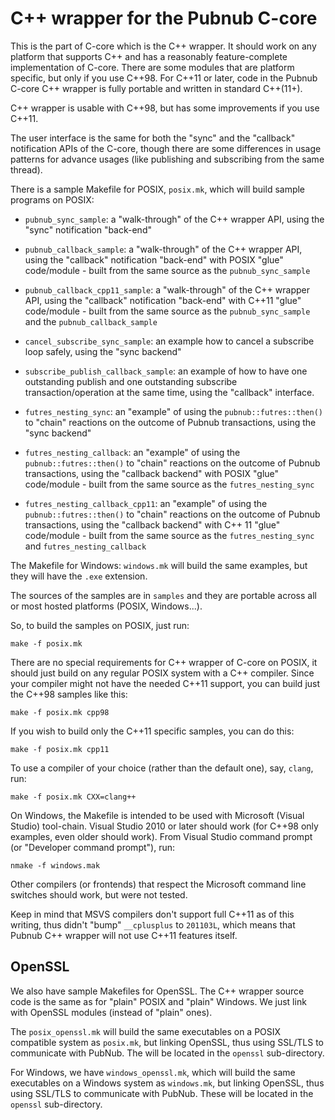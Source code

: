 # C++ wrapper for the Pubnub C-core

This is the part of C-core which is the C++ wrapper.  It should work
on any platform that supports C++ and has a reasonably
feature-complete implementation of C-core. There are some modules
that are platform specific, but only if you use C++98. For C++11 or
later, code in the Pubnub C-core C++ wrapper is fully portable and
written in standard C++(11+).

C++ wrapper is usable with C++98, but has some improvements if you
use C++11.

The user interface is the same for both the "sync" and the "callback"
notification APIs of the C-core, though there are some differences in
usage patterns for advance usages (like publishing and subscribing
from the same thread).

There is a sample Makefile for POSIX, `posix.mk`, which will build sample
programs on POSIX:

- `pubnub_sync_sample`: a "walk-through" of the C++ wrapper API, using
  the "sync" notification "back-end"
- `pubnub_callback_sample`: a "walk-through" of the C++ wrapper API,
  using the "callback" notification "back-end" with POSIX "glue"
  code/module - built from the same source as the `pubnub_sync_sample`
- `pubnub_callback_cpp11_sample`: a "walk-through" of the C++ wrapper
  API, using the "callback" notification "back-end" with C++11 "glue"
  code/module - built from the same source as the `pubnub_sync_sample`
  and the `pubnub_callback_sample`
- `cancel_subscribe_sync_sample`: an example how to cancel a subscribe
  loop safely, using the "sync backend" 
- `subscribe_publish_callback_sample`: an example of how to have one
  outstanding publish and one outstanding subscribe transaction/operation
  at the same time, using the "callback" interface.

- `futres_nesting_sync`: an "example" of using the `pubnub::futres::then()`
  to "chain" reactions on the outcome of Pubnub transactions, using
  the "sync backend"
- `futres_nesting_callback`: an "example" of using the `pubnub::futres::then()`
  to "chain" reactions on the outcome of Pubnub transactions, using
  the "callback backend" with POSIX "glue" code/module - built from the
  same source as the `futres_nesting_sync`
- `futres_nesting_callback_cpp11`: an "example" of using the
  `pubnub::futres::then()` to "chain" reactions on the outcome of
  Pubnub transactions, using the "callback backend" with C++ 11 "glue"
  code/module - built from the same source as the
  `futres_nesting_sync` and `futres_nesting_callback`

The Makefile for Windows: `windows.mk` will build the same examples,
but they will have the `.exe` extension.

The sources of the samples are in `samples` and they are portable
across all or most hosted platforms (POSIX, Windows...).

So, to build the samples on POSIX, just run:

	make -f posix.mk
	
There are no special requirements for C++ wrapper of C-core on POSIX,
it should just build on any regular POSIX system with a C++ compiler. 
Since your compiler might not have the needed C++11 support, you can
build just the C++98 samples like this:

	make -f posix.mk cpp98

If you wish to build only the C++11 specific samples, you can do this:

	make -f posix.mk cpp11

To use a compiler of your choice (rather than the default one), say,
`clang`, run:

	make -f posix.mk CXX=clang++

On Windows, the Makefile is intended to be used with Microsoft (Visual
Studio) tool-chain. Visual Studio 2010 or later should work (for C++98
only examples, even older should work). From
Visual Studio command prompt (or "Developer command prompt"), run:

	nmake -f windows.mak
	
Other compilers (or frontends) that respect the Microsoft command line
switches should work, but were not tested.

Keep in mind that MSVS compilers don't support full C++11 as of this
writing, thus didn't "bump" `__cplusplus` to `201103L`, which means that
Pubnub C++ wrapper will not use C++11 features itself.

## OpenSSL

We also have sample Makefiles for OpenSSL. The C++ wrapper source
code is the same as for "plain" POSIX and "plain" Windows. We just
link with OpenSSL modules (instead of "plain" ones).

The `posix_openssl.mk` will build the same executables on a POSIX
compatible system as `posix.mk`, but linking OpenSSL, thus using
SSL/TLS to communicate with PubNub. The will be located in the
`openssl` sub-directory.

For Windows, we have `windows_openssl.mk`, which will build the 
same executables on a Windows system as `windows.mk`, but linking 
OpenSSL, thus using SSL/TLS to communicate with PubNub. These will be 
located in the `openssl` sub-directory.

